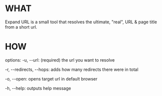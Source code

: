 # WHAT
Expand URL is a small tool that resolves the ultimate, "real", URL & page title from a short url.

# HOW
options:
-u, --url: (required)
	the url you want to resolve

-r, --redirects, --hops:
	adds how many redirects there were in total

-o, --open:
	opens target url in default browser

-h, --help:
	outputs help message